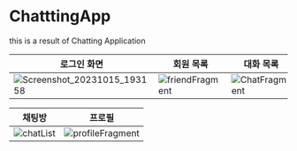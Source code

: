 # ChatttingApp
this is a result of  Chatting Application

| 로그인 화면 | 회원 목록 | 대화 목록 |
| --------- | ------- | ---------|
| ![Screenshot_20231015_193158](https://github.com/asd311sw/ChatttingApp/assets/59782980/93824ddf-43b4-4407-a574-510d85a14bd3) | ![friendFragment](https://github.com/asd311sw/ChatttingApp/assets/59782980/d7bf856b-617c-4b24-a2b1-2e329e8c6240) | ![ChatFragment](https://github.com/asd311sw/ChatttingApp/assets/59782980/d04e318f-0dbc-4f32-99c4-76757b7beffc) | 

| 채팅방 | 프로필 |
| -----| -----|
| ![chatList](https://github.com/asd311sw/ChatttingApp/assets/59782980/033ee831-b0b5-48b2-956f-a72cd7229452) | ![profileFragment](https://github.com/asd311sw/ChatttingApp/assets/59782980/e59ac1dc-bd58-4056-8cc4-7e02ff3417a0) |






 
